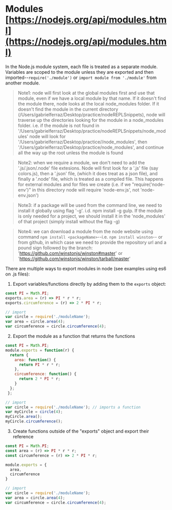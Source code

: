 # Modules [https://nodejs.org/api/modules.html](https://nodejs.org/api/modules.html)

In the Node.js module system, each file is treated as a separate module. Variables are scoped to the module unless they are exported and then imported--`require('./module')` or `import module from './module'` from another module.

> Note1: node will first look at the global modules first and use that module, even if we have a local module by that name. If it doesn't find the module there, node looks at the local node_modules folder. If it doesn't find the module in the current directory (/Users/gabrielferraz/Desktop/practice/nodeREPLSnippets), node will traverse up the directories
looking for the module in a node_modules folder. 
i.e. if the module is not found in '/Users/gabrielferraz/Desktop/practice/nodeREPLSnippets/node_modules' node will look for '/Users/gabrielferraz/Desktop/practice//node_modules', then '/Users/gabrielferraz/Desktop/practice/node_modules', and continue all the way up the root unless the module is found

> Note2: when we require a module, we don't need to add the '.js/.json/.node' file extesions.
Node will first look for a '.js' file (say colors.js), then a '.json' file, (which it does treat as a json file), and finally a '.node' file, which is treated as a compiled file.
This happens for external modules and for files we create (i.e. if we "require('node-env')" in this directory node will require 'node-env.js', not 'node-env.json')

> Note3: if a package will be used from the command line, we need to install it globally using flag '-g'. i.d. npm install -g gulp. If the module is only needed for a project, we should install it in the 'node_modules' of that project (simply install without the flag -g)

> Note4: we can download a module from the node website using command `npm install <packageName>`--i.e. `npm install winston`-- or from github, in which case we need to provide the repository url and a pound sign followed by the branch: 'https://github.com/winstonjs/winston#master' or 'https://github.com/winstonjs/winston/tarball/master'
   

There are multiple ways to export modules in node (see examples using es6 on .js files):

1) Export variables/functions directly by adding them to the `exports` object:

```javascript
const PI = Math.PI;
exports.area = (r) => PI * r * r;
exports.circumference = (r) => 2 * PI * r;

// import
var circle = require('./moduleName');
var area = circle.area(4);
var circumference = circle.circumference(4);
```  

2) Export the module as a function that returns the functions
```javascript
const PI = Math.PI;
module.exports = function(r) {
  return {
    area: function() {
      return PI * r * r;
    },
    circumference: function() {
      return 2 * PI * r;
    }
  };
 };

// import
var circle = require('./moduleName'); // imports a function
var myCircle = circle(4);
myCircle.area();
myCircle.circumference();
``` 

3) Create functions outside of the "exports" object and export their reference

```javascript
const PI = Math.PI;
const area = (r) => PI * r * r;
const circumference = (r) => 2 * PI * r;

module.exports = {
  area,
  circumference
}

// import
var circle = require('./moduleName');
var area = circle.area(4);
var circumference = circle.circumference(4);
```  


